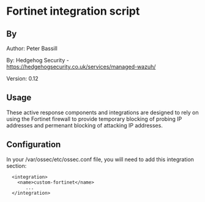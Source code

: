 # Fortinet integration script

## By
Author:   Peter Bassill

By:       Hedgehog Security - https://hedgehogsecurity.co.uk/services/managed-wazuh/

Version:  0.12

## Usage
These active response components and integrations are designed to rely on using the Fortinet firewall to provide temporary blocking of probing IP addresses and permenant blocking of attacking IP addresses.

## Configuration

In your /var/ossec/etc/ossec.conf file, you will need to add this integration section:

````
  <integration>
    <name>custom-fortinet</name>
       ...
  </integration>
````

